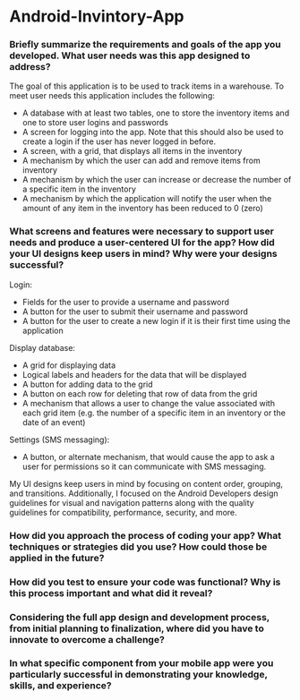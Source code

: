 # Android-Invintory-App

### Briefly summarize the requirements and goals of the app you developed. What user needs was this app designed to address?
The goal of this application is to be used to track items in a warehouse. To meet user needs this application includes the following:

- A database with at least two tables, one to store the inventory items and one to store user logins and passwords
- A screen for logging into the app. Note that this should also be used to create a login if the user has never logged in before.
- A screen, with a grid, that displays all items in the inventory
- A mechanism by which the user can add and remove items from inventory
- A mechanism by which the user can increase or decrease the number of a specific item in the inventory
- A mechanism by which the application will notify the user when the amount of any item in the inventory has been reduced to 0 (zero)

### What screens and features were necessary to support user needs and produce a user-centered UI for the app? How did your UI designs keep users in mind? Why were your designs successful?
Login:
- Fields for the user to provide a username and password
- A button for the user to submit their username and password
- A button for the user to create a new login if it is their first time using the application


Display database:
- A grid for displaying data
- Logical labels and headers for the data that will be displayed
- A button for adding data to the grid
- A button on each row for deleting that row of data from the grid
- A mechanism that allows a user to change the value associated with each grid item (e.g. the number of a specific item in an inventory or the date of an event)

Settings (SMS messaging):
- A button, or alternate mechanism, that would cause the app to ask a user for permissions so it can communicate with SMS messaging. 

My UI designs keep users in mind by focusing on content order, grouping, and transitions. Additionally, I focused on the Android Developers design guidelines for visual and navigation patterns along with the quality guidelines for compatibility, performance, security, and more.

### How did you approach the process of coding your app? What techniques or strategies did you use? How could those be applied in the future?


### How did you test to ensure your code was functional? Why is this process important and what did it reveal?


### Considering the full app design and development process, from initial planning to finalization, where did you have to innovate to overcome a challenge?


### In what specific component from your mobile app were you particularly successful in demonstrating your knowledge, skills, and experience?

